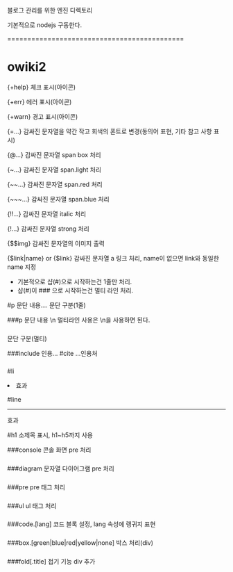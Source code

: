 블로그 관리를 위한 엔진 디렉토리

기본적으로 nodejs 구동한다.

============================================
# owiki2

{+help}
  체크 표시(아이콘)

{+err}
  에러 표시(아이콘)

{+warn}
  경고 표시(아이콘)

{=...}
  감싸진 문자열을 약간 작고 회색의 폰트로 변경(동의어 표현, 기타 참고 사항 표시)

{@...}
  감싸진 문자열 span box 처리

{~...}
  감싸진 문자열 span.light 처리

{~~...}
  감싸진 문자열 span.red 처리

{~~~...}
  감싸진 문자열 span.blue 처리

{!!...}
  감싸진 문자열 italic 처리

{!...}
  감싸진 문자열 strong 처리

{$$img}
  감싸진 문자열의 이미지 출력

{$link|name} or {$link}
  감싸진 문자열 a 링크 처리, name이 없으면 link와 동일한 name 지정

* 기본적으로 샵(#)으로 시작하는건 1줄만 처리.
* 샵(#)이 ### 으로 시작하는건 멀티 라인 처리.

#p 문단 내용....
  문단 구분(1줄)

###p
문단 내용 \n
멀티라인 사용은 \n을 사용하면 된다.
###
  문단 구분(멀티)

###include
인용...
#cite ...인용처
###

#li
  <li> 효과

#line
  <hr> 효과

#h1
  소제목 표시, h1~h5까지 사용

###console
  콘솔 화면 pre 처리
###

###diagram
  문자열 다이어그램 pre 처리
###

###pre
  pre 태그 처리
###

###ul
  ul 태그 처리
###

###code.[lang]
  코드 블록 설정, lang 속성에 랭귀지 표현
###

###box.[green|blue|red|yellow|none]
  박스 처리(div)
###

###fold[.title]
  접기 기능 div 추가
###
